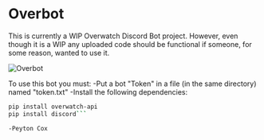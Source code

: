 # Overbot
This is currently a WIP Overwatch Discord Bot project. However, even though it is a WIP any uploaded code should be functional if someone, for some reason, wanted to use it.

![Overbot](https://img.shields.io/badge/Overbot-Early%20Beta-orange.svg)

To use this bot you must: 
-Put a bot "Token" in a file (in the same directory) named "token.txt"
-Install the following dependencies:
```bash
pip install overwatch-api
pip install discord```

-Peyton Cox
